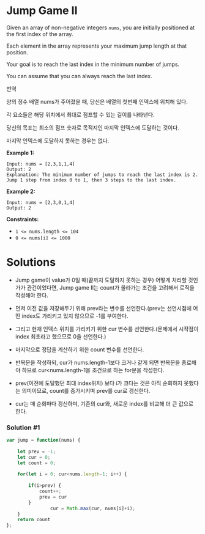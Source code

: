 # Jump Game II

Given an array of non-negative integers `nums`, you are initially positioned at the first index of the array.

Each element in the array represents your maximum jump length at that position.

Your goal is to reach the last index in the minimum number of jumps.

You can assume that you can always reach the last index.

번역

 양의 정수 배열 nums가 주어졌을 때, 당신은 배열의 첫번째 인덱스에 위치해 있다.

각 요소들은 해당 위치에서 최대로 점프할 수 있는 길이를 나타낸다.

당신의 목표는 최소의 점프 숫자로 목적지인 마지막 인덱스에 도달하는 것이다.

마지막 인덱스에 도달하지 못하는 경우는 없다.

**Example 1:**

```
Input: nums = [2,3,1,1,4]
Output: 2
Explanation: The minimum number of jumps to reach the last index is 2. Jump 1 step from index 0 to 1, then 3 steps to the last index.

```

**Example 2:**

```
Input: nums = [2,3,0,1,4]
Output: 2

```

**Constraints:**

- `1 <= nums.length <= 104`
- `0 <= nums[i] <= 1000`

# Solutions

- Jump game이 value가 0일 때(끝까지 도달하지 못하는 경우) 어떻게 처리할 것인가가 관건이었다면, Jump game II는 count가 올라가는 조건을 고려해서 로직을 작성해야 한다.
- 먼저 이전 값을 저장해두기 위해 prev라는 변수를 선언한다.(prev는 선언시점에 어떤 index도 가리키고 있지 않으므로 -1를 부여한다.
- 그리고 현재 인덱스 위치를 가리키기 위한 cur 변수를 선언한다.(문제에서 시작점이 index 최초라고 했으므로 0을 선언한다.)
- 마지막으로 정답을 계산하기 위한 count 변수를 선언한다.

- 반복문을 작성하되, cur가 nums.length-1보다 크거나 같게 되면 반복문을 종료해야 하므로 cur<nums.length-1을 조건으로 하는 for문을 작성한다.
- prev(이전에 도달했던 최대 index위치) 보다 i가 크다는 것은 아직 순회하지 못했다는 의미이므로, count를 증가시키며 prev를 cur로 갱신한다.
- cur는 매 순회마다 갱신하며,  기존의 cur와, 새로운 index를 비교해 더 큰 값으로 한다.

### Solution #1

```jsx
var jump = function(nums) {
    
    let prev = -1;
    let cur = 0;
    let count = 0;
    
    for(let i = 0; cur<nums.length-1; i++) {
        
        if(i>prev) {
            count++;
            prev = cur
        }
				cur = Math.max(cur, nums[i]+i);
    }
    return count
};
```